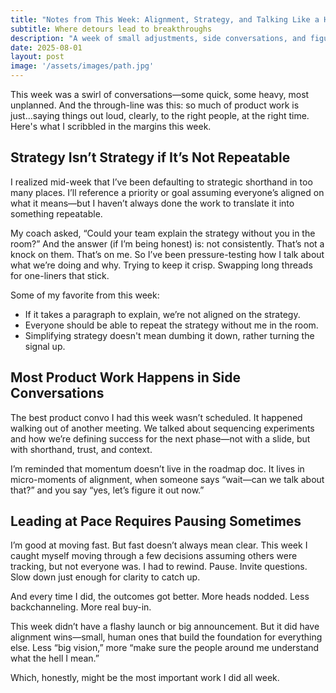 ```yaml
---
title: "Notes from This Week: Alignment, Strategy, and Talking Like a Human"
subtitle: Where detours lead to breakthroughs
description: "A week of small adjustments, side conversations, and figuring out what clarity really means."
date: 2025-08-01
layout: post
image: '/assets/images/path.jpg'
---
```


This week was a swirl of conversations—some quick, some heavy, most unplanned. And the through-line was this: so much of product work is just...saying things out loud, clearly, to the right people, at the right time. Here's what I scribbled in the margins this week.

<h2>Strategy Isn’t Strategy if It’s Not Repeatable</h2>
I realized mid-week that I’ve been defaulting to strategic shorthand in too many places. I’ll reference a priority or goal assuming everyone’s aligned on what it means—but I haven’t always done the work to translate it into something repeatable.

My coach asked, “Could your team explain the strategy without you in the room?” And the answer (if I’m being honest) is: not consistently. That’s not a knock on them. That’s on me. So I’ve been pressure-testing how I talk about what we’re doing and why. Trying to keep it crisp. Swapping long threads for one-liners that stick.

Some of my favorite from this week:

<ul>
  <li>If it takes a paragraph to explain, we’re not aligned on the strategy.</li>
  <li>Everyone should be able to repeat the strategy without me in the room.</li>
  <li>Simplifying strategy doesn't mean dumbing it down, rather turning the signal up.</li>
</ul>

<h2>Most Product Work Happens in Side Conversations</h2>
The best product convo I had this week wasn’t scheduled. It happened walking out of another meeting. We talked about sequencing experiments and how we’re defining success for the next phase—not with a slide, but with shorthand, trust, and context.

I’m reminded that momentum doesn’t live in the roadmap doc. It lives in micro-moments of alignment, when someone says “wait—can we talk about that?” and you say “yes, let’s figure it out now.”

<h2>Leading at Pace Requires Pausing Sometimes</h2>
I’m good at moving fast. But fast doesn’t always mean clear. This week I caught myself moving through a few decisions assuming others were tracking, but not everyone was. I had to rewind. Pause. Invite questions. Slow down just enough for clarity to catch up.

And every time I did, the outcomes got better. More heads nodded. Less backchanneling. More real buy-in.

This week didn’t have a flashy launch or big announcement. But it did have alignment wins—small, human ones that build the foundation for everything else. Less “big vision,” more “make sure the people around me understand what the hell I mean.”

Which, honestly, might be the most important work I did all week.
